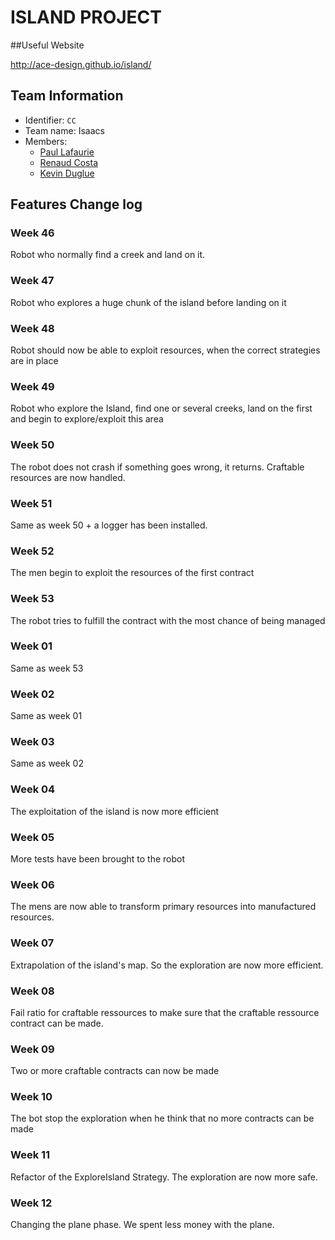 # ISLAND PROJECT

##Useful Website

http://ace-design.github.io/island/

## Team Information

  * Identifier: `CC`
  * Team name: Isaacs
  * Members:
    *  [Paul Lafaurie](mailto:paul.lafaurie@etu.unice.fr)
    *  [Renaud Costa](mailto:renaud.costa@etu.unice.fr)
    *  [Kevin Duglue](mailto:kevin.duglue@etu.unice.fr)

## Features Change log

### Week 46

Robot who normally find a creek and land on it.

### Week 47

Robot who explores a huge chunk of the island before landing on it

### Week 48

Robot should now be able to exploit resources, when the correct  strategies are in place

### Week 49

Robot who explore the Island, find one or several creeks, land on the first and begin to explore/exploit this area

### Week 50

The robot does not crash if something goes wrong, it returns. Craftable resources are now handled.

### Week 51

Same as week 50 + a logger has been installed.

### Week 52

The men begin to exploit the resources of the first contract

### Week 53

The robot tries to fulfill the contract with the most chance of being managed

### Week 01

Same as week 53

### Week 02

Same as week 01

### Week 03

Same as week 02

### Week 04

The exploitation of the island is now more efficient

### Week 05

More tests have been brought to the robot

### Week 06

The mens are now able to transform primary resources into manufactured resources.

### Week 07

Extrapolation of the island's map. So the exploration are now more efficient.

### Week 08

Fail ratio for craftable ressources to make sure that the craftable ressource contract can be made.

### Week 09

Two or more craftable contracts can now be made

### Week 10

The bot stop the exploration when he think that no more contracts can be made

### Week 11

Refactor of the ExploreIsland Strategy. The exploration are now more safe.

### Week 12

Changing the plane phase. We spent less money with the plane.
